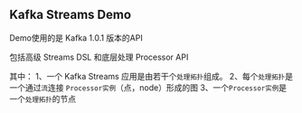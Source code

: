 ## Kafka Streams Demo
Demo使用的是 Kafka 1.0.1 版本的API

包括高级 Streams DSL 和底层处理 Processor API

其中：
1、一个 Kafka Streams 应用是由若干个`处理拓扑`组成。
2、每个`处理拓扑`是一个通过`流`连接 `Processor实例`（点，node）形成的图
3、一个`Processor实例`是一个`处理拓扑`的节点
